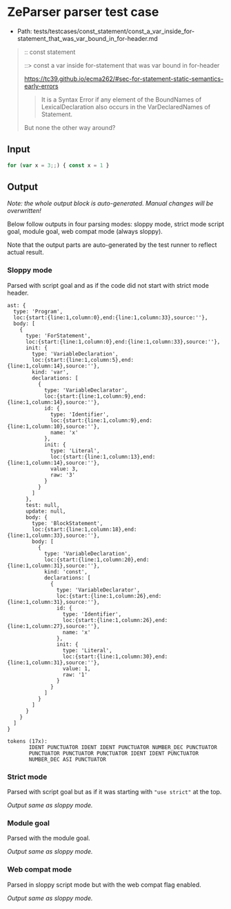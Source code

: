 # ZeParser parser test case

- Path: tests/testcases/const_statement/const_a_var_inside_for-statement_that_was_var_bound_in_for-header.md

> :: const statement
>
> ::> const a var inside for-statement that was var bound in for-header
>
> https://tc39.github.io/ecma262/#sec-for-statement-static-semantics-early-errors
>
> > It is a Syntax Error if any element of the BoundNames of LexicalDeclaration also occurs in the VarDeclaredNames of Statement.
>
> But none the other way around?

## Input

`````js
for (var x = 3;;) { const x = 1 }
`````

## Output

_Note: the whole output block is auto-generated. Manual changes will be overwritten!_

Below follow outputs in four parsing modes: sloppy mode, strict mode script goal, module goal, web compat mode (always sloppy).

Note that the output parts are auto-generated by the test runner to reflect actual result.

### Sloppy mode

Parsed with script goal and as if the code did not start with strict mode header.

`````
ast: {
  type: 'Program',
  loc:{start:{line:1,column:0},end:{line:1,column:33},source:''},
  body: [
    {
      type: 'ForStatement',
      loc:{start:{line:1,column:0},end:{line:1,column:33},source:''},
      init: {
        type: 'VariableDeclaration',
        loc:{start:{line:1,column:5},end:{line:1,column:14},source:''},
        kind: 'var',
        declarations: [
          {
            type: 'VariableDeclarator',
            loc:{start:{line:1,column:9},end:{line:1,column:14},source:''},
            id: {
              type: 'Identifier',
              loc:{start:{line:1,column:9},end:{line:1,column:10},source:''},
              name: 'x'
            },
            init: {
              type: 'Literal',
              loc:{start:{line:1,column:13},end:{line:1,column:14},source:''},
              value: 3,
              raw: '3'
            }
          }
        ]
      },
      test: null,
      update: null,
      body: {
        type: 'BlockStatement',
        loc:{start:{line:1,column:18},end:{line:1,column:33},source:''},
        body: [
          {
            type: 'VariableDeclaration',
            loc:{start:{line:1,column:20},end:{line:1,column:31},source:''},
            kind: 'const',
            declarations: [
              {
                type: 'VariableDeclarator',
                loc:{start:{line:1,column:26},end:{line:1,column:31},source:''},
                id: {
                  type: 'Identifier',
                  loc:{start:{line:1,column:26},end:{line:1,column:27},source:''},
                  name: 'x'
                },
                init: {
                  type: 'Literal',
                  loc:{start:{line:1,column:30},end:{line:1,column:31},source:''},
                  value: 1,
                  raw: '1'
                }
              }
            ]
          }
        ]
      }
    }
  ]
}

tokens (17x):
       IDENT PUNCTUATOR IDENT IDENT PUNCTUATOR NUMBER_DEC PUNCTUATOR
       PUNCTUATOR PUNCTUATOR PUNCTUATOR IDENT IDENT PUNCTUATOR
       NUMBER_DEC ASI PUNCTUATOR
`````

### Strict mode

Parsed with script goal but as if it was starting with `"use strict"` at the top.

_Output same as sloppy mode._

### Module goal

Parsed with the module goal.

_Output same as sloppy mode._

### Web compat mode

Parsed in sloppy script mode but with the web compat flag enabled.

_Output same as sloppy mode._
